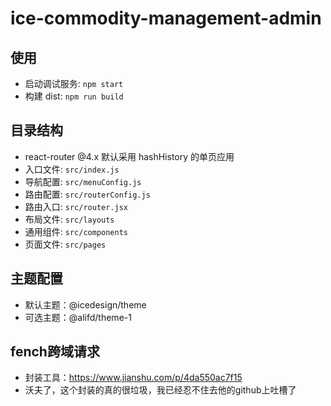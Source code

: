 # ice-commodity-management-admin

## 使用

- 启动调试服务: `npm start`
- 构建 dist: `npm run build`

## 目录结构

- react-router @4.x 默认采用 hashHistory 的单页应用
- 入口文件: `src/index.js`
- 导航配置: `src/menuConfig.js`
- 路由配置: `src/routerConfig.js`
- 路由入口: `src/router.jsx`
- 布局文件: `src/layouts`
- 通用组件: `src/components`
- 页面文件: `src/pages`

## 主题配置

- 默认主题：@icedesign/theme
- 可选主题：@alifd/theme-1

## fench跨域请求
- 封装工具：https://www.jianshu.com/p/4da550ac7f15
- 沃夫了，这个封装的真的很垃圾，我已经忍不住去他的github上吐槽了
